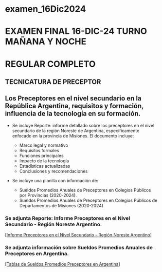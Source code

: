 # examen_16Dic2024
   # EXAMEN FINAL 16-DIC-24 TURNO MAÑANA Y NOCHE
   # REGULAR COMPLETO
   ## TECNICATURA DE PRECEPTOR
   
   ## Los Preceptores en el nivel secundario en la República Argentina, requisitos y formación, influencia de la tecnología en su formación.

   * Se incluye Reporte: informe detallado sobre los preceptores en el nivel secundario de la región Noreste de Argentina, específicamente enfocado en la provincia de Misiones. El documento incluye:
     - Marco legal y normativo
     - Requisitos formales
     - Funciones principales
     - Impacto de la tecnología
     - Estadísticas actualizadas
     - Conclusiones y recomendaciones
   
   * Se incluye una planilla con información de:
     - Sueldos Promedios Anuales de Preceptores en Colegios Públicos por Provincias (2020-2024).
     - Sueldos Promedios Anuales de Preceptores en Colegios Públicos de Departamentos de Misiones (2020-2024)
   
   ### Se adjunta Reporte: Informe Preceptores en el Nivel Secundario - Región Noreste Argentino.
   [[Informe Preceptores en el Nivel Secundario - Región Noreste Argentino](https://docs.google.com/document/d/1568e035Ef6IQYNy8eWDMDwKJ5WTOft9RXK6H0me5gR4/edit?tab=t.0)]
   
   ### Se adjunta información sobre Sueldos Promedios Anuales de Preceptores en Argentina.
   [[Tablas de Sueldos Promedios Preceptores en Argentina](https://docs.google.com/spreadsheets/d/1lj4GGgsZ9ckDi505umttxo0KtMw8BuHy5yI9xKmV2eA/edit?gid=0#gid=0)]
